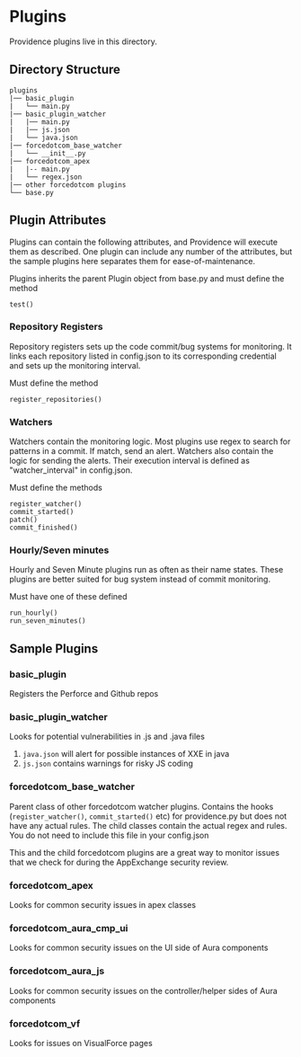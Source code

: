 Plugins
==========
Providence plugins live in this directory.

## Directory Structure
```
plugins
|── basic_plugin
|   └── main.py
|── basic_plugin_watcher
|	|── main.py
|	|── js.json
|	└── java.json
|── forcedotcom_base_watcher
|	└── __init__.py
|── forcedotcom_apex
|	|-- main.py
|	└── regex.json
|── other forcedotcom plugins
└── base.py
```

## Plugin Attributes
Plugins can contain the following attributes, and Providence will execute them as described. One plugin can include any number of the attributes, but the sample plugins here separates them for ease-of-maintenance. 

Plugins inherits the parent Plugin object from base.py and must define the method
```
test()
```

### Repository Registers
Repository registers sets up the code commit/bug systems for monitoring. It links each repository listed in config.json to its corresponding credential
and sets up the monitoring interval.

Must define the method
```
register_repositories()
```

### Watchers
Watchers contain the monitoring logic. Most plugins use regex to search for patterns in a commit. If match, send an alert. Watchers also contain the logic for sending the alerts. Their execution interval is defined as "watcher_interval" in config.json. 

Must define the methods
```
register_watcher()
commit_started()
patch()
commit_finished()
```

### Hourly/Seven minutes

Hourly and Seven Minute plugins run as often as their name states. These plugins are better suited for bug system instead of commit monitoring. 

Must have one of these defined
```
run_hourly()
run_seven_minutes()
```


## Sample Plugins
### basic_plugin
Registers the Perforce and Github repos

### basic_plugin_watcher
Looks for potential vulnerabilities in .js and .java files

1. `java.json`  will alert for possible instances of XXE in java
2. `js.json` contains warnings for risky JS coding

### forcedotcom_base_watcher
Parent class of other forcedotcom watcher plugins. Contains the hooks (`register_watcher()`, `commit_started()` etc) for providence.py but does not have any actual rules. The child classes contain the actual regex and rules. You do not need to include this file in your config.json

This and the child forcedotcom plugins are a great way to monitor issues that we check for during the AppExchange security review.

### forcedotcom_apex
Looks for common security issues in apex classes

### forcedotcom_aura_cmp_ui
Looks for common security issues on the UI side of Aura components

### forcedotcom_aura_js
Looks for common security issues on the controller/helper sides of Aura components

### forcedotcom_vf
Looks for issues on VisualForce pages



